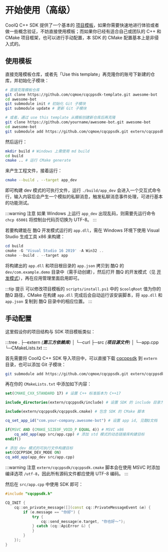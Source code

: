# 开始使用（高级）

CoolQ C++ SDK 提供了一个基本的 [项目模板](https://github.com/cqmoe/cqcppsdk-template)，如果你需要快速地进行体验或者做一些概念验证，不妨直接使用模板；而如果你已经有适合自己或团队的 C++ 和 CMake 项目框架，也可以进行手动配置，本 SDK 的 CMake 配置基本上是非侵入式的。

## 使用模板

直接克隆模板仓库，或者先「Use this template」再克隆你的账号下新建的仓库，并初始化子模块：

```bash
# 直接克隆模板仓库
git clone https://github.com/cqmoe/cqcppsdk-template.git awesome-bot
cd awesome-bot
git submodule init # 初始化 Git 子模块
git submodule update # 更新 Git 子模块

# 或者，通过 use this template 从模板创建新仓库后再克隆
git clone https://github.com/yourname/awesome-bot.git awesome-bot
cd awesome-bot
git submodule add https://github.com/cqmoe/cqcppsdk.git extern/cqcppsdk # 添加 Git 子模块
```

然后运行：

```bash
mkdir build # Windows 上需使用 md build
cd build
cmake .. # 运行 CMake generate
```

来产生工程文件，接着运行：

```bash
cmake --build . --target app_dev
```

即可构建 dev 模式的可执行文件，运行 `./build/app_dev` 会进入一个交互式命令行，输入内容后会产生一个模拟的私聊消息，触发私聊消息事件处理，可进行基本的功能测试。

:::warning 注意
如果 Windows 上运行 `app_dev` 出现乱码，则需要先运行命令 `chcp 65001` 将控制台代码页切换为 UTF-8。
:::

若要构建能在 酷Q 开发模式运行的 `app.dll`，需在 Windows 环境下使用 Visual Studio 生成工具 x86 来构建：

```powershell
cd build
cmake -G 'Visual Studio 16 2019' -A Win32 ..
cmake --build . --target app
```

将构建出的 `app.dll` 和项目根目录的 `app.json` 拷贝到 酷Q 的 `dev/com.example.demo` 目录中（需手动创建），然后打开 酷Q 的开发模式（见 [开发模式](https://docs.cqp.im/dev/v9/devmode/)），再在应用管理里面启用即可。

:::tip 提示
可以修改项目模板的 `scripts/install.ps1` 中的 `$coolqRoot` 值为你的 酷Q 路径，CMake 在构建 `app.dll` 完成后会自动运行该安装脚本，将 `app.dll` 和 `app.json` 复制到 酷Q 目录中的相应位置。
:::

## 手动配置

这里假设你的项目结构与 SDK 项目模板类似：

:::tree
.
├─extern _(**第三方依赖库**)_
│  └─curl
├─src _(**项目源文件**)_
│  └─app.cpp
└─CMakeLists.txt
:::

首先需要将 CoolQ C++ SDK 导入项目中，可以直接下载 [cqcppsdk](https://github.com/cqmoe/cqcppsdk) 到 `extern` 目录，也可以添加 Git 子模块：

```bash
git submodule add https://github.com/cqmoe/cqcppsdk.git extern/cqcppsdk
```

再在你的 `CMakeLists.txt` 中添加如下内容：

```cmake
set(CMAKE_CXX_STANDARD 17) # 设置 C++ 标准版本为 C++17

include_directories(extern/cqcppsdk/include) # 设置 SDK 的 include 目录为包含目录

include(extern/cqcppsdk/cqcppsdk.cmake) # 包含 SDK 的 CMake 脚本

cq_set_app_id("com.your-company.awesome-bot") # 设置 app id, 见酷Q文档

if(MSVC AND (CMAKE_SIZEOF_VOID_P EQUAL 4)) # MSVC x86
    cq_add_app(app src/app.cpp) # 添加 std 模式的动态链接库构建目标
endif()

# 添加 dev 模式的可执行文件构建目标
set(CQCPPSDK_DEV_MODE ON)
cq_add_app(app_dev src/app.cpp)
```

:::warning 注意
`extern/cqcppsdk/cqcppsdk.cmake` 脚本会在使用 MSVC 时添加编译选项 `/utf-8`，因此所有源码文件都应使用 UTF-8 编码。
:::

然后在 `src/app.cpp` 中使用 SDK 即可：

```cpp
#include "cqcppsdk.h"

CQ_INIT {
    cq::on_private_message([](const cq::PrivateMessageEvent &e) {
        if (e.message == "你好") {
            try {
                cq::send_message(e.target, "你也好～");
            } catch (cq::ApiError &) {
            }
        }
    });
}
```
